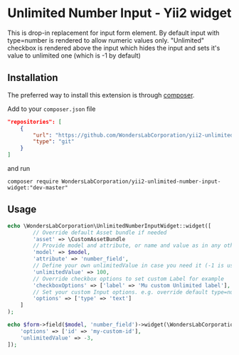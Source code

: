Unlimited Number Input - Yii2 widget
====================================
This is drop-in replacement for input form element. By default input with type=number is rendered to allow numeric values only.
"Unlimited" checkbox is rendered above the input which hides the input and sets it's value to unlimited one (which is -1 by default)

Installation
------------
The preferred way to install this extension is through [composer](http://getcomposer.org/download/).

Add to your `composer.json` file

```json
"repositories": [
    {
        "url": "https://github.com/WondersLabCorporation/yii2-unlimited-number-input-widget.git",
        "type": "git"
    }
]
```
and run

```
composer require WondersLabCorporation/yii2-unlimited-number-input-widget:"dev-master"
```


Usage
------------

```php
echo \WondersLabCorporation\UnlimitedNumberInputWidget::widget([
        // Override default Asset bundle if needed
        'asset' => \CustomAssetBundle
        // Provide model and attribute, or name and value as in any other Input Widget
        'model' => $model,
        'attribute' => 'number_field',
        // Define your own unlimitedValue in case you need it (-1 is used by default)
        'unlimitedValue' => 100,
        // Override checkbox options to set custom Label for example
        'checkboxOptions' => ['label' => 'Mu custom Unlimited label'],
        // Set your custom Input options. e.g. override default type=number
        'options' => ['type' => 'text']
    ]
);
```

```php
echo $form->field($model, 'number_field')->widget(\WondersLabCorporation\UnlimitedNumberInputWidget::className(), [
    'options' => ['id' => 'my-custom-id'],
    'unlimitedValue' => -3,
]);
```